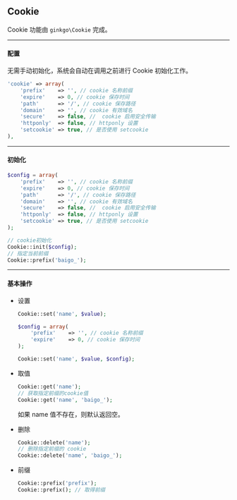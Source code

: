 ## Cookie

Cookie 功能由 `ginkgo\Cookie` 完成。

----------

#### 配置

无需手动初始化，系统会自动在调用之前进行 Cookie 初始化工作。

``` php
'cookie' => array(    
    'prefix'    => '', // cookie 名称前缀
    'expire'    => 0, // cookie 保存时间
    'path'      => '/', // cookie 保存路径
    'domain'    => '', // cookie 有效域名
    'secure'    => false, //  cookie 启用安全传输
    'httponly'  => false, // httponly 设置
    'setcookie' => true, // 是否使用 setcookie
),
```

----------

#### 初始化

``` php
$config = array(    
    'prefix'    => '', // cookie 名称前缀
    'expire'    => 0, // cookie 保存时间
    'path'      => '/', // cookie 保存路径
    'domain'    => '', // cookie 有效域名
    'secure'    => false, //  cookie 启用安全传输
    'httponly'  => false, // httponly 设置
    'setcookie' => true, // 是否使用 setcookie
);

// cookie初始化
Cookie::init($config);
// 指定当前前缀
Cookie::prefix('baigo_');
```

----------

#### 基本操作

* 设置

    ``` php
    Cookie::set('name', $value);

    $config = array(    
        'prefix'    => '', // cookie 名称前缀
        'expire'    => 0, // cookie 保存时间
    );

    Cookie::set('name', $value, $config);
    ```
    
* 取值

    ``` php
    Cookie::get('name');
    // 获取指定前缀的cookie值
    Cookie::get('name', 'baigo_');
    ```
    
    如果 name 值不存在，则默认返回空。

* 删除

    ``` php
    Cookie::delete('name');
    // 删除指定前缀的 cookie
    Cookie::delete('name', 'baigo_');
    ```

* 前缀

    ``` php
    Cookie::prefix('prefix');
    Cookie::prefix(); // 取得前缀
    ```